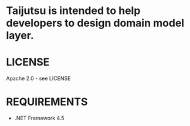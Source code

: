 Taijutsu is intended to help developers to design domain model layer.
=======

# LICENSE
Apache 2.0 - see LICENSE

# REQUIREMENTS
* .NET Framework 4.5 
